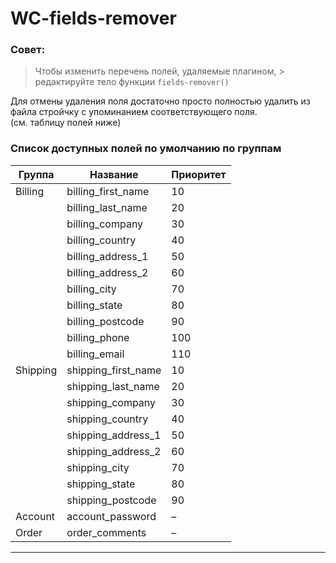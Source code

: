 # WC-fields-remover


### Совет:

> Чтобы изменить перечень полей, удаляемые плагином, > редактируйте тело функции `fields-remover()`

Для отмены удаления поля достаточно просто полностью удалить из файла стройчку с упоминанием соответствующего поля.
<br>
(см. таблицу полей ниже)

### Список доступных полей по умолчанию по группам

|Группа |	Название 				    |Приоритет|
|-------|---------------------|---------|
|Billing|	billing_first_name 	|	10      |
|       |  billing_last_name 	|	20      |
| 		  |  billing_company 		| 30      |
|	 		  |  billing_country 		| 40      |
|	 		  |  billing_address_1 	|	50      |
|			  |  billing_address_2 	|	60      |
|			  |  billing_city    	  |	70      |
|			  |  billing_state 	   	|	80      |
|			  |  billing_postcode 	|	90      |
|			  |  billing_phone 			| 100     |
|			  |  billing_email 			| 110     |
|Shipping| shipping_first_name |	10     |
|    		|	shipping_last_name 	|	20      |
|		    |	shipping_company 		| 30      |
|			  | shipping_country 		| 40      |
|    		|	shipping_address_1 	|	50      |
|		    |	shipping_address_2 	|	60      |
|			  | shipping_city 			| 70      |
|			  | shipping_state 			| 80      |
|			  | shipping_postcode 	|	90      |
|Account |	account_password 		| –      |
|Order  | order_comments  		|	–       |
___

